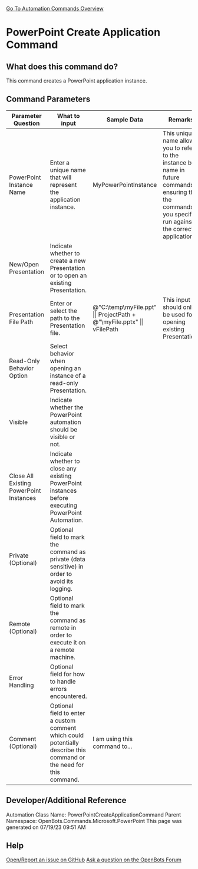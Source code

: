 <!--TITLE: PowerPoint Create Application Command -->
<!-- SUBTITLE: a command in the Microsoft Commands\PowerPoint group. -->
[Go To Automation Commands Overview](/automation-commands)


# PowerPoint Create Application Command


## What does this command do?
This command creates a PowerPoint application instance.


## Command Parameters
| Parameter Question   	| What to input  	|  Sample Data 	| Remarks  	|
| ---                    | ---               | ---           | ---       |
|PowerPoint Instance Name|Enter a unique name that will represent the application instance.|MyPowerPointInstance|This unique name allows you to refer to the instance by name in future commands, ensuring that the commands you specify run against the correct application.|
|New/Open Presentation|Indicate whether to create a new Presentation or to open an existing Presentation.|||
|Presentation File Path|Enter or select the path to the Presentation file.|@"C:\temp\myFile.ppt" \|\| ProjectPath + @"\myFile.pptx" \|\| vFilePath|This input should only be used for opening existing Presentation.|
|Read-Only Behavior Option|Select behavior when opening an instance of a read-only Presentation.|||
|Visible|Indicate whether the PowerPoint automation should be visible or not.|||
|Close All Existing PowerPoint Instances|Indicate whether to close any existing PowerPoint instances before executing PowerPoint Automation.|||
|Private (Optional)|Optional field to mark the command as private (data sensitive) in order to avoid its logging.|||
|Remote (Optional)|Optional field to mark the command as remote in order to execute it on a remote machine.|||
|Error Handling|Optional field for how to handle errors encountered.|||
|Comment (Optional)|Optional field to enter a custom comment which could potentially describe this command or the need for this command.|I am using this command to...||


## Developer/Additional Reference
Automation Class Name: PowerPointCreateApplicationCommand
Parent Namespace: OpenBots.Commands.Microsoft.PowerPoint
This page was generated on 07/19/23 09:51 AM


## Help
[Open/Report an issue on GitHub](https://github.com/OpenBotsAI/OpenBots.Studio/issues/new)
[Ask a question on the OpenBots Forum](https://openbots.ai/forums/)
